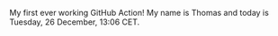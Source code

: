 My first ever working GitHub Action!
My name is Thomas and today is Tuesday, 26 December, 13:06 CET. 
